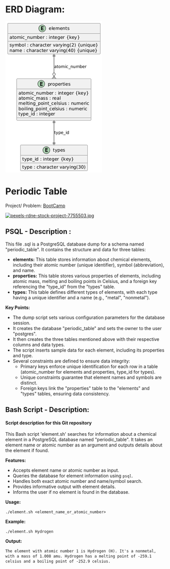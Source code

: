 # ERD Diagram:
![ERD dd](https://github.com/KnEl1a/PostgreSQL-GIT-BashScript/blob/main/ERD%20diagrams/ERD%20elements.png)

# Periodic Table
Project/ Problem: [BootCamp](https://www.freecodecamp.org/learn/relational-database/build-a-periodic-table-database-project/build-a-periodic-table-database)

[![pexels-rdne-stock-project-7755503.jpg](https://i.postimg.cc/15hw6SxQ/pexels-rdne-stock-project-7755503.jpg)](https://postimg.cc/YjRvKJqn)


## PSQL - Description : 
This file .sql is a PostgreSQL database dump for a schema named "periodic_table". It contains the structure and data for three tables:
* **elements:** This table stores information about chemical elements, including their atomic number (unique identifier), symbol (abbreviation), and name.
* **properties:** This table stores various properties of elements, including atomic mass, melting and boiling points in Celsius, and a foreign key referencing the "type_id" from the "types" table.
* **types:** This table defines different types of elements, with each type having a unique identifier and a name (e.g., "metal", "nonmetal").

**Key Points:**

* The dump script sets various configuration parameters for the database session.
* It creates the database "periodic_table" and sets the owner to the user "postgres".
* It then creates the three tables mentioned above with their respective columns and data types.
* The script inserts sample data for each element, including its properties and type.
* Several constraints are defined to ensure data integrity:
    * Primary keys enforce unique identification for each row in a table (atomic_number for elements and properties, type_id for types).
    * Unique constraints guarantee that element names and symbols are distinct.
    * Foreign keys link the "properties" table to the "elements" and "types" tables, ensuring data consistency.


 ## Bash Script - Description: 

 #### Script description for this Git repository

This Bash script 'element.sh' searches for information about a chemical element in a PostgreSQL database named "periodic_table". It takes an element name or atomic number as an argument and outputs details about the element if found.

**Features:**

* Accepts element name or atomic number as input.
* Queries the database for element information using `psql`.
* Handles both exact atomic number and name/symbol search.
* Provides informative output with element details.
* Informs the user if no element is found in the database.

**Usage:**

```
./element.sh <element_name_or_atomic_number>
```

**Example:**

```
./element.sh Hydrogen
```

**Output:**

```
The element with atomic number 1 is Hydrogen (H). It's a nonmetal, with a mass of 1.008 amu. Hydrogen has a melting point of -259.1 celsius and a boiling point of -252.9 celsius.
```

